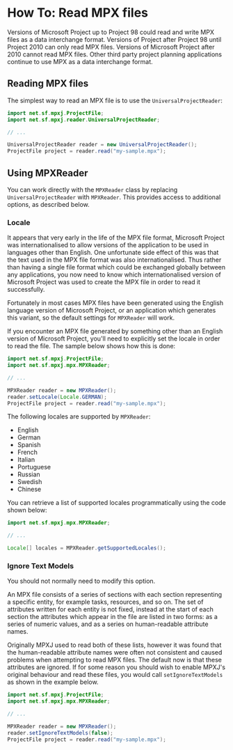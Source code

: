 # How To: Read MPX files
Versions of Microsoft Project up to Project 98 could read and write MPX files
as a data interchange format. Versions of Project after Project 98 until Project 2010
can only read MPX files. Versions of Microsoft Project after 2010 cannot read MPX files.
Other third party project planning applications continue to use MPX as a data interchange format.

## Reading MPX files
The simplest way to read an MPX file is to use the `UniversalProjectReader`:

```java
import net.sf.mpxj.ProjectFile;
import net.sf.mpxj.reader.UniversalProjectReader;

// ...

UniversalProjectReader reader = new UniversalProjectReader();
ProjectFile project = reader.read("my-sample.mpx");
```

## Using MPXReader

You can work directly with the `MPXReader` class by replacing `UniversalProjectReader`
with `MPXReader`. This provides access to additional options, as described below.

### Locale
It appears that very early in the life of the MPX file format, Microsoft Project was
internationalised to allow versions of the application to be used in languages other than English.
One unfortunate side effect of this was that the text used in the MPX file
format was also internationalised. Thus rather than having a single file format which could
be exchanged globally between any applications, you now need to know which internationalised
version of Microsoft Project was used to create the MPX file in order to read it
successfully.

Fortunately in most cases MPX files have been generated using the English language version
of Microsoft Project, or an application which generates this variant, so the default
settings for `MPXReader` will work.

If you encounter an MPX file  generated by something other than an English version of
Microsoft Project, you'll need to explicitly set the locale in order to read the file.
The sample below shows how this is done:


```java
import net.sf.mpxj.ProjectFile;
import net.sf.mpxj.mpx.MPXReader;

// ...

MPXReader reader = new MPXReader();
reader.setLocale(Locale.GERMAN);
ProjectFile project = reader.read("my-sample.mpx");
```

The following locales are supported by `MPXReader`:

* English
* German
* Spanish
* French
* Italian
* Portuguese
* Russian
* Swedish
* Chinese

You can retrieve a list of supported locales programmatically using the code shown below:

```java
import net.sf.mpxj.mpx.MPXReader;

// ...

Locale[] locales = MPXReader.getSupportedLocales();
```

### Ignore Text Models
You should not normally need to modify this option.

An MPX file consists of a series of sections with each section representing
a specific entity, for example tasks, resources, and so on. The set of
attributes written for each entity is not fixed, instead at the start of
each section the attributes which appear in the file are listed in two forms:
as a series of numeric values, and as a series on human-readable attribute names.

Originally MPXJ used to read both of these lists, however it was found that the
human-readable attribute names were often not consistent and caused problems
when attempting to read MPX files. The default now is that these attributes
are ignored. If for some reason you should wish to enable MPXJ's original
behaviour and read these files, you would call `setIgnoreTextModels` as
shown in the example below.

```java
import net.sf.mpxj.ProjectFile;
import net.sf.mpxj.mpx.MPXReader;

// ...

MPXReader reader = new MPXReader();
reader.setIgnoreTextModels(false);
ProjectFile project = reader.read("my-sample.mpx");
```

